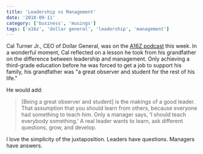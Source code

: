 ```yaml
---
title: 'Leadership vs Management'
date: '2018-09-11'
category: ['business', 'musings']
tags: ['a16z', 'dollar general', 'leadership', 'management']
---
```

Cal Turner Jr., CEO of Dollar General, was on the [A16Z podcast](https://a16z.com/2018/09/05/dollar-store-retail/) this week. In a wonderful moment, Cal reflected on a lesson he took from his grandfather on the difference between leadership and management. Only achieving a third-grade education before he was forced to get a job to support his family, his grandfather was "a great observer and student for the rest of his life."

He would add:
> [Being a great observer and student] is the makings of a good leader. That assumption that you should learn from others, because everyone had something to teach him. Only a manager says, ‘I should teach everybody something.' A real leader wants to learn, ask different questions, grow, and develop.

I love the simplicity of the juxtaposition. Leaders have questions. Managers have answers.
